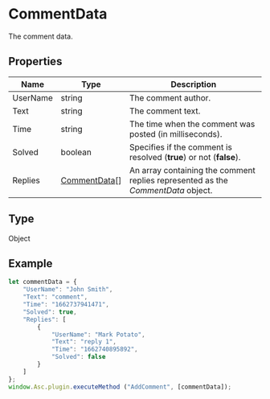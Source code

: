 # CommentData

The comment data.

## Properties

| Name | Type | Description |
| ---- | ---- | ----------- |
| UserName | string | The comment author. |
| Text | string | The comment text. |
| Time | string | The time when the comment was posted (in milliseconds). |
| Solved | boolean | Specifies if the comment is resolved (**true**) or not (**false**). |
| Replies | [CommentData](../Enumeration/CommentData.md)[] | An array containing the comment replies represented as the *CommentData* object. |
## Type

Object



## Example

```javascript editor-xlsx
let commentData = {
    "UserName": "John Smith",
    "Text": "comment",
    "Time": "1662737941471",
    "Solved": true,
    "Replies": [
        {
            "UserName": "Mark Potato",
            "Text": "reply 1",
            "Time": "1662740895892",
            "Solved": false
        }
    ]
};
window.Asc.plugin.executeMethod ("AddComment", [commentData]);
```
